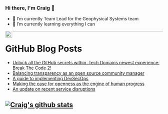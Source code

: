### Hi there, I'm Craig 👋

<!--
**CraigTeelFugro/CraigTeelFugro** is a ✨ _special_ ✨ repository because its `README.md` (this file) appears on your GitHub profile.

Here are some ideas to get you started:
-->

- 🔭 I’m currently Team Lead for the Geophysical Systems team
- 🌱 I’m currently learning everything I can

[<img align="left" alt="Craig Teel | LinkedIn" width="22px" src="https://cdn.jsdelivr.net/npm/simple-icons@v3/icons/linkedin.svg" />][linkedin]

---

# GitHub Blog Posts

<!-- BLOG-POST-LIST:START -->
- [Unlock all the GitHub secrets within .Tech Domains newest experience: Break The Code 2!](https://github.blog/2022-03-25-unlock-github-secrets-next-techs-break-the-code-2/)
- [Balancing transparency as an open source community manager](https://opensource.com/article/22/3/transparency-open-source-community-manager)
- [A guide to implementing DevSecOps](https://opensource.com/article/22/3/guide-implementing-devsecops)
- [Making the case for openness as the engine of human progress](https://opensource.com/open-organization/22/3/making-case-openness-engine-human-progress)
- [An update on recent service disruptions](https://github.blog/2022-03-23-an-update-on-recent-service-disruptions/)
<!-- BLOG-POST-LIST:END -->

## [![Craig's github stats](https://github-readme-stats.vercel.app/api?username=craigteelfugro)](https://github.com/anuraghazra/github-readme-stats)


[linkedin]: https://linkedin.com/in/craig-teel-b8786771
